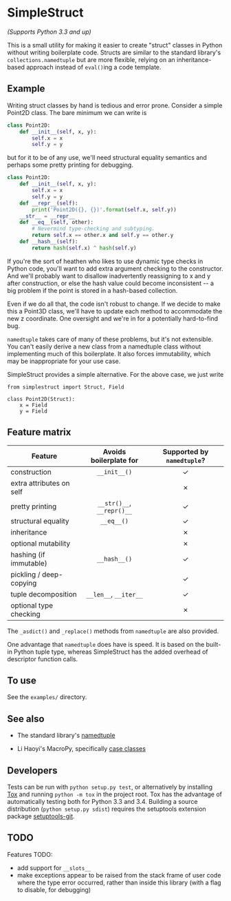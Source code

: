 # SimpleStruct

*(Supports Python 3.3 and up)*

This is a small utility for making it easier to create "struct" classes
in Python without writing boilerplate code. Structs are similar to the
standard library's `collections.namedtuple` but are more flexible,
relying on an inheritance-based approach instead of `eval()`ing a code
template.

## Example

Writing struct classes by hand is tedious and error prone. Consider a
simple Point2D class. The bare minimum we can write is

```python
class Point2D:
    def __init__(self, x, y):
        self.x = x
        self.y = y
```

but for it to be of any use, we'll need structural equality semantics
and perhaps some pretty printing for debugging.

```python
class Point2D:
    def __init__(self, x, y):
        self.x = x
        self.y = y
    def __repr__(self):
        print('Point2D({}, {})'.format(self.x, self.y))
    __str__ = __repr__
    def __eq__(self, other):
        # Nevermind type-checking and subtyping.
        return self.x == other.x and self.y == other.y
    def __hash__(self):
        return hash(self.x) ^ hash(self.y)
```

If you're the sort of heathen who likes to use dynamic type checks
in Python code, you'll want to add extra argument checking to the
constructor. And we'll probably want to disallow inadvertently
reassigning to x and y after construction, or else the hash value
could become inconsistent -- a big problem if the point is stored
in a hash-based collection.

Even if we do all that, the code isn't robust to change. If we decide
to make this a Point3D class, we'll have to update each method to
accommodate the new z coordinate. One oversight and we're in for a
potentially hard-to-find bug.

`namedtuple` takes care of many of these problems, but it's not
extensible. You can't easily derive a new class from a namedtuple
class without implementing much of this boilerplate. It also forces
immutability, which may be inappropriate for your use case.

SimpleStruct provides a simple alternative. For the above case,
we just write

    from simplestruct import Struct, Field
    
    class Point2D(Struct):
        x = Field
        y = Field

## Feature matrix

Feature | Avoids boilerplate for | Supported by `namedtuple`?
---|:---:|:---:
construction | `__init__()` | ✓
extra attributes on self | | ✗
pretty printing | `__str()__`, `__repr()__` | ✓
structural equality | `__eq__()` | ✓
inheritance | | ✗
optional mutability | | ✗
hashing (if immutable) | `__hash__()` | ✓
pickling / deep-copying |  | ✓
tuple decomposition | `__len__`, `__iter__` | ✓
optional type checking | | ✗

The `_asdict()` and `_replace()` methods from `namedtuple` are also
provided.

One advantage that `namedtuple` does have is speed. It is based on
the built-in Python tuple type, whereas SimpleStruct has the added
overhead of descriptor function calls.


## To use ###

See the `examples/` directory.


## See also ##

* The standard library's [namedtuple](https://docs.python.org/3/library/collections.html#collections.namedtuple)

* Li Haoyi's MacroPy, specifically [case classes](https://github.com/lihaoyi/macropy#case-classes)


## Developers ##

Tests can be run with `python setup.py test`, or alternatively by
installing [Tox](http://testrun.org/tox/latest/) and running 
`python -m tox` in the project root. Tox has the advantage of automatically
testing both for Python 3.3 and 3.4. Building a source distribution
(`python setup.py sdist`) requires the setuptools extension package
[setuptools-git](https://github.com/wichert/setuptools-git).

## TODO ###

Features TODO:
- add support for `__slots__`
- make exceptions appear to be raised from the stack frame of user code
  where the type error occurred, rather than inside this library (with
  a flag to disable, for debugging)
